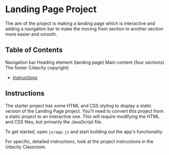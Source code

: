 # Landing Page Project

The aim of the project is making a landing page which is interactive and adding a navigation bar to make
the moving from section to another section more easier and smooth.

## Table of Contents

Navigation bar
Heading element (landing page)
Main content (four sections)
The footer (Udacity copyright)

- [Instructions](#instructions)

## Instructions

The starter project has some HTML and CSS styling to display a static version of the Landing Page project. You'll need to convert this project from a static project to an interactive one. This will require modifying the HTML and CSS files, but primarily the JavaScript file.

To get started, open `js/app.js` and start building out the app's functionality

For specific, detailed instructions, look at the project instructions in the Udacity Classroom.
